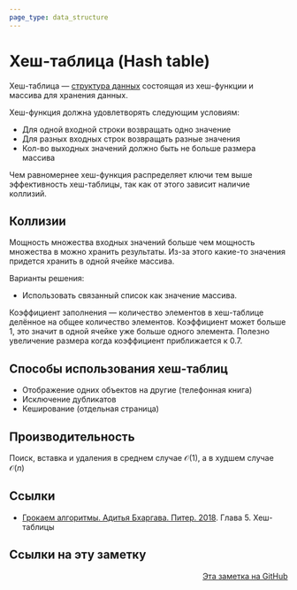 ```yaml
---
page_type: data_structure
---
```


# Хеш-таблица (Hash table)

Хеш-таблица — [структура данных](20221025223341.md) состоящая из хеш-функции и массива для хранения данных.

Хеш-функция должна удовлетворять следующим условиям:

- Для одной входной строки возвращать одно значение
- Для разных входных строк возвращать разные значения
- Кол-во выходных значений должно быть не больше размера массива

Чем равномернее хеш-функция распределяет ключи тем выше эффективность хеш-таблицы, так как от этого зависит наличие коллизий.

## Коллизии

Мощность множества входных значений больше чем мощность множества в можно хранить результаты. Из-за этого какие-то значения придется хранить в одной ячейке массива.

Варианты решения:

- Использовать связанный список как значение массива.

Коэффициент заполнения — количество элементов в хеш-таблице делённое на общее количество элементов. Коэффициент может больше 1, это значит в одной ячейке уже больше одного элемента. Полезно увеличение размера когда коэффициент приближается к 0.7.

## Способы использования хеш-таблиц

- Отображение одних объектов на другие (телефонная книга)
- Исключение дубликатов
- Кеширование (отдельная страница)

## Производительность

Поиск, вставка и удаления в среднем случае $\mathcal{O}(1)$, а в худшем случае $\mathcal{O}(n)$

## Ссылки

- [Грокаем алгоритмы. Адитья Бхаргава. Питер. 2018](BhargavaGrokaemAlgoritmy2018.md). Глава 5. Хеш-таблицы


## Ссылки на эту заметку




<p v-pre style="text-align: right">
  <a href="https://github.com/Kverde/algorithms/blob/main/source/20221027222457.md">
  Эта заметка на GitHub
  </a>
</p>
